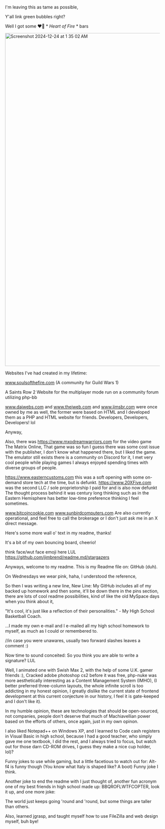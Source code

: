 I'm leaving this as tame as possible, 

Y'all link green bubbles right? 

Well I got some  ️‍❤️‍🔥   * *Heart of Fire* * bars


<img width="1083" alt="Screenshot 2024-12-24 at 1 35 02 AM" src="https://github.com/user-attachments/assets/5e3b31c7-4d67-42f8-b16a-97b837913dd3" />

Websites I've had created in my lifetime: 

www.soulsofthefire.com
(A community for Guild Wars 1)

A Saints Row 2 Website for the multiplayer mode run on a community forum utilizing php-bb

www.dajwebs.com and www.thejweb.com and www.jimsbr.com were once owned by me as well, 
the former were based on HTML and I developed them as a PHP and HTML website for friends.
Developers, Developers, Developers! lol 

Anyway,

Also, there was https://www.mxodreamwarriors.com for the video game The Matrix Online, 
That game was so fun I guess there was some cost issue with the publisher, I don't know what happened there, but I liked the game.
The emulator still exists there is a community on Discord for it, I met very cool people while playing games I always enjoyed spending times with diverse groups of people.

https://www.easterncustoms.com this was a soft opening with some on-demand store tech at the time, but is defunkt.
https://www.20XFive.com was the second LLC / sole proprietorship I paid for and is also now defunkt
The thought process behind it was century long thinking such as in the Eastern Hemisphere has better low-time preference thinking I feel sometimes. 

www.bitcoincookie.com
www.sunbirdcomputers.com
Are also currently operational, and feel free to call the brokerage or I don't just ask me in an X direct message. 



Here's some more wall o' text in my readme, thanks!

It's a bit of my own bouncing board, cheerio!

think face/wut face emoji here LUL
https://github.com/jimbrend/readme.md/stargazers

Anyways, welcome to my readme.
This is my Readme file on:
GitHub (duh).

On Wednesdays we wear pink, haha, I understood the reference, 

So then I was writing a new line,
New Line:
My GitHub includes all of my backed up homework and then some, it'll be down there in the pins section, there are lots of cool readme possibilities, kind of like the old MySpace days when you think about it, 

"It's cool, it's just like a reflection of their personalities." - My High School Basketball Coach.

...I made my own e-mail and I e-mailed all my high school homework to myself, as much as I could or remembered to.

//in case you were unawares, usually two forward slashes leaves a comment :) 

Now time to sound conceited:
So you think you are able to write a signature? LUL

Well, I animated one with Swish Max 2, with the help of some U.K. gamer friends :), 
Cracked adobe photoshop cs2 before it was free, 
php-nuke was more aesthetically interesting as a Content Management System (IMHO), 
(I better preferred three-column layouts, the whole infinite scroll is too addicting in my honest opinion,
I greatly dislike the current state of frontend development at this current conjecture in our history, I feel it is gate-keeped and I don't like it).

In my humble opinion, these are technologies that should be open-sourced, not companies, people don't deserve that much of Machiavellian power based on the efforts of others, once again, just in my own opinon.

I also liked Notepad++ on Windows XP, and I learned to Code cash registers in Visual Basic in high school, because I had a good teacher, who simply gave me one textbook, I did the rest, and I always tried to focus, but watch out for those darn CD-ROM drives, I guess they make a nice cup holder, lol)?

Funny jokes to use while gaming, but a little facetious to watch out for: Alt-f4 is funny though (You know what Italy is shaped like?  A boot)  Funny joke I think.

Another joke to end the readme with I just thought of, another fun acronym one of my best friends in high school made up: BBQROFLWTFCOPTER, look it up, 
and one more joke:

The world just keeps going 'round and 'round, but some things are taller than others. 

Also, learned jgrasp, and taught myself how to use FileZilla and web design myself, buh bye!
